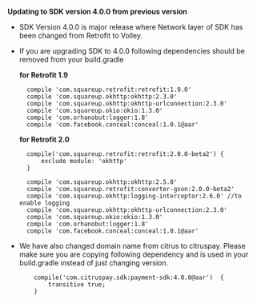 <b>Updating to SDK version 4.0.0 from previous version</b>
* SDK Version 4.0.0 is major release where Network layer of SDK has been changed from Retrofit to Volley.
* If you are upgrading SDK to 4.0.0 following dependencies should be removed from your build.gradle

  <b>for Retrofit 1.9</b>
  
        compile 'com.squareup.retrofit:retrofit:1.9.0' 
        compile 'com.squareup.okhttp:okhttp:2.3.0' 
        compile 'com.squareup.okhttp:okhttp-urlconnection:2.3.0'
        compile 'com.squareup.okio:okio:1.3.0' 
        compile 'com.orhanobut:logger:1.8' 
        compile 'com.facebook.conceal:conceal:1.0.1@aar'
  
   <b>for Retrofit 2.0</b>
   
        compile('com.squareup.retrofit:retrofit:2.0.0-beta2') { 
            exclude module: 'okhttp'
        }
   
        compile 'com.squareup.okhttp:okhttp:2.5.0' 
        compile 'com.squareup.retrofit:converter-gson:2.0.0-beta2' 
        compile 'com.squareup.okhttp:logging-interceptor:2.6.0' //to enable logging 
        compile 'com.squareup.okhttp:okhttp-urlconnection:2.3.0' 
        compile 'com.squareup.okio:okio:1.3.0' 
        compile 'com.orhanobut:logger:1.8'
        compile 'com.facebook.conceal:conceal:1.0.1@aar'
        
* We have also changed domain name from citrus to citruspay. Please make sure you are copying following dependency 
  and is used in your build.gradle instead of just changing version.
  
	      compile('com.citruspay.sdk:payment-sdk:4.0.0@aar')  {
	          transitive true;
          }
  
